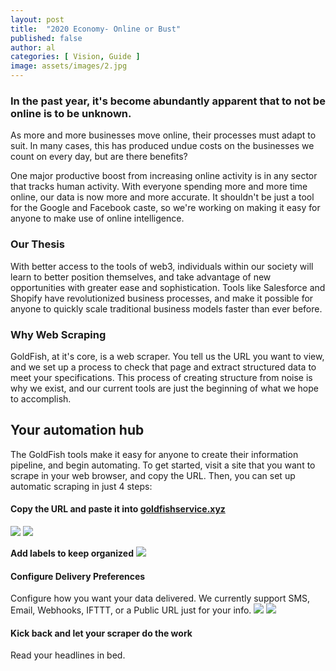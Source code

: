 ```yaml
---
layout: post
title:  "2020 Economy- Online or Bust"
published: false
author: al
categories: [ Vision, Guide ]
image: assets/images/2.jpg
---
```

<h3>In the past year, it's become abundantly apparent that to not be online is to be unknown. </h3>

As more and more businesses move online, their processes must adapt to suit. In many cases, this has produced undue costs on the businesses we count on every day, but are there benefits?

One major productive boost from increasing online activity is in any sector that tracks human activity. With everyone spending more and more time online, our data is now more and more accurate. It shouldn't be just a tool for the Google and Facebook caste, so we're working on making it easy for anyone to make use of online intelligence.

<h3>Our Thesis</h3>
With better access to the tools of web3, individuals within our society will learn to better position themselves, and take advantage of new opportunities with greater ease and sophistication. Tools like Salesforce and Shopify have revolutionized business processes, and make it possible for anyone to quickly scale traditional business models faster than ever before.

<h3>Why Web Scraping</h3>
GoldFish, at it's core, is a web scraper. You tell us the URL you want to view, and we set up a process to check that page and extract structured data to meet your specifications. This process of creating structure from noise is why we exist, and our current tools are just the beginning of what we hope to accomplish.

<h2>Your automation hub</h2>
The GoldFish tools make it easy for anyone to create their information pipeline, and begin automating. To get started, visit a site that you want to scrape in your web browser, and copy the URL. Then, you can set up automatic scraping in just 4 steps:

<h4>Copy the URL and paste it into <a href="https://goldfishservice.xyz/">goldfishservice.xyz</a></h4>
<img src="./assets/images/blog/ny-times.png">
<img src="./assets/images/blog/goldfishwny-times.png">

<b>Add labels to keep organized</b>
<img src="./assets/images/blog/addlabels.png">

<h4>Configure Delivery Preferences</h4>
Configure how you want your data delivered. We currently support SMS, Email, Webhooks, IFTTT, or a Public URL just for your info.
<img src="./assets/images/blog/select-sms-and-enter-number.png">
<img src="./assets/images/blog/configure-daily.png">

<h4>Kick back and let your scraper do the work</h4>
Read your headlines in bed.
